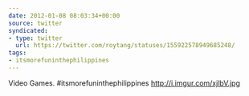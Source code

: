 ```yaml
---
date: 2012-01-08 08:03:34+00:00
source: twitter
syndicated:
- type: twitter
  url: https://twitter.com/roytang/statuses/155922578949685248/
tags:
- itsmorefuninthephilippines
---
```


Video Games. #itsmorefuninthephilippines http://i.imgur.com/xjlbV.jpg